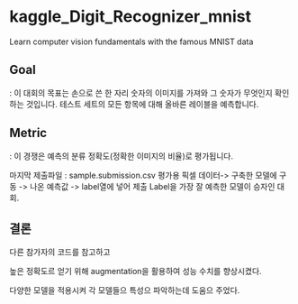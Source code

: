 # kaggle_Digit_Recognizer_mnist

Learn computer vision fundamentals with the famous MNIST data

 
## Goal

: 이 대회의 목표는 손으로 쓴 한 자리 숫자의 이미지를 가져와 그 숫자가 무엇인지 확인하는 것입니다.
테스트 세트의 모든 항목에 대해 올바른 레이블을 예측합니다.

## Metric

: 이 경쟁은 예측의 분류 정확도(정확한 이미지의 비율)로 평가됩니다.
 
마지막 제출파일 : sample.submission.csv
평가용 픽셀 데이터-> 구축한 모델에 구동 -> 나온 예측값 -> label열에 넣어 제출
Label을 가장 잘 예측한 모델이 승자인 대회.

## 결론

다른 참가자의 코드를 참고하고

높은 정확도르 얻기 위해 augmentation을 활용하여 성능 수치를 향상시켰다.

다양한 모델을 적용시켜 각 모델들으 특성으 파악하는데 도움으 주었다.
